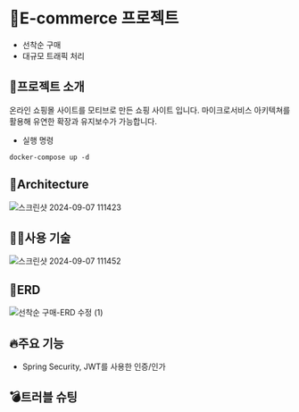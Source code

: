 # 🛒E-commerce 프로젝트
- 선착순 구매
- 대규모 트래픽 처리
## 📌프로젝트 소개 
온라인 쇼핑몰 사이트를 모티브로 만든 쇼핑 사이트 입니다. 마이크로서비스 아키텍쳐를 활용해 유연한 확장과 유지보수가 가능합니다. 
* 실행 명령
```
docker-compose up -d
```
## 🚧Architecture
![스크린샷 2024-09-07 111423](https://github.com/user-attachments/assets/e47a3da6-fcb7-4a85-a5a5-5b717fa4eb48)
## 🧑‍💻사용 기술
![스크린샷 2024-09-07 111452](https://github.com/user-attachments/assets/5eb8a584-012a-4de7-8c0d-67d03c30855e)
## 📁ERD
![선착순 구매-ERD 수정 (1)](https://github.com/user-attachments/assets/2148d763-5aef-4e52-8ac9-5c53d4ed2110)
## 🔥주요 기능
- Spring Security, JWT를 사용한 인증/인가

## 💣트러블 슈팅

